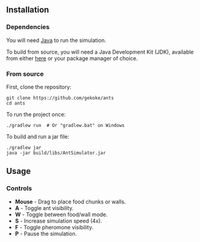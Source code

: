 ## Installation

### Dependencies
You will need [Java](https://www.java.com/en/download/) to run the simulation. 

To build from source, you will need a Java Development Kit (JDK), available from either [here](https://jdk.java.net/) or your package manager of choice.

### From source
First, clone the repository:
```shell
git clone https://github.com/gekoke/ants
cd ants
```
To run the project once:
```shell
./gradlew run  # Or "gradlew.bat" on Windows
```

To build and run a jar file:
```shell
./gradlew jar
java -jar build/libs/AntSimulator.jar
```

## Usage

### Controls
- **Mouse** - Drag to place food chunks or walls.
- **A** - Toggle ant visibility.
- **W** - Toggle between food/wall mode.
- **S** - Increase simulation speed (4x).
- **F** - Toggle pheromone visibility.
- **P** - Pause the simulation.
